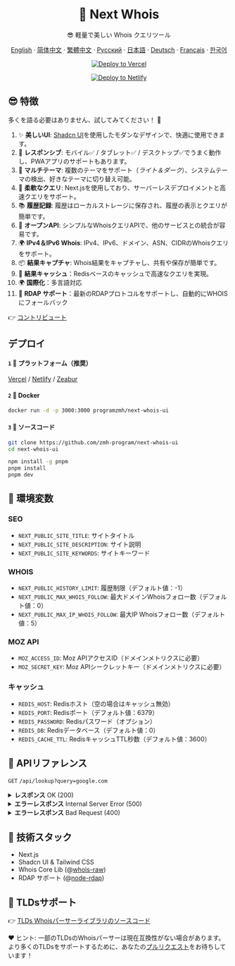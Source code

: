 <div align="center">

# 🧪 Next Whois

😎 軽量で美しい Whois クエリツール

[English](README.md) · [简体中文](docs/README_CN.md) · [繁體中文](docs/README_TW.md) · [Русский](docs/README_RU.md) · [日本語](docs/README_JP.md) · [Deutsch](docs/README_DE.md) · [Français](docs/README_FR.md) · [한국어](docs/README_KR.md)

[![Deploy to Vercel](https://vercel.com/button)](https://vercel.com/import/project?template=https://github.com/zmh-program/next-whois-ui)

[![Deploy to Netlify](https://www.netlify.com/img/deploy/button.svg)](https://app.netlify.com/start/deploy?repository=https://github.com/zmh-program/next-whois-ui)

</div>

## 😎 特徴

多くを語る必要はありません、試してみてください！ 🥳

1. ✨ **美しいUI**: [Shadcn UI](https://ui.shadcn.com)を使用したモダンなデザインで、快適に使用できます。
2. 📱 **レスポンシブ**: モバイル✅ / タブレット✅ / デスクトップ✅でうまく動作し、PWAアプリのサポートもあります。
3. 🌈 **マルチテーマ**: 複数のテーマをサポート（*ライト＆ダーク*）、システムテーマの検出、好きなテーマに切り替え可能。
4. 🚀 **柔軟なクエリ**: Next.jsを使用しており、サーバーレスデプロイメントと高速クエリをサポート。
5. 📚 **履歴記録**: 履歴はローカルストレージに保存され、履歴の表示とクエリが簡単です。
6. 📡 **オープンAPI**: シンプルなWhoisクエリAPIで、他のサービスとの統合が容易です。
7. 🌍 **IPv4＆IPv6 Whois**: IPv4、IPv6、ドメイン、ASN、CIDRのWhoisクエリをサポート。
8. 📦 **結果キャプチャ**: Whois結果をキャプチャし、共有や保存が簡単です。
9. 📡 **結果キャッシュ**：Redisベースのキャッシュで高速なクエリを実現。
10. 🌍 **国際化**：多言語対応
11. 🚀 **RDAP サポート**：最新のRDAPプロトコルをサポートし、自動的にWHOISにフォールバック

👉 [コントリビュート](https://github.com/zmh-program/next-whois-ui/pulls)

## デプロイ

#### `1` 🚀 プラットフォーム（推奨）

[Vercel](https://vercel.com/import/project?template=https://github.com/zmh-program/next-whois-ui) / [Netlify](https://app.netlify.com/start/deploy?repository=https://github.com/zmh-program/next-whois-ui) / [Zeabur](https://zeabur.com/templates/UHCCCT)

#### `2` 🐳 Docker

```bash
docker run -d -p 3000:3000 programzmh/next-whois-ui
```

#### `3` 🔨 ソースコード

```bash
git clone https://github.com/zmh-program/next-whois-ui
cd next-whois-ui

npm install -g pnpm
pnpm install
pnpm dev
```

## 📏 環境変数

### SEO

- `NEXT_PUBLIC_SITE_TITLE`: サイトタイトル
- `NEXT_PUBLIC_SITE_DESCRIPTION`: サイト説明
- `NEXT_PUBLIC_SITE_KEYWORDS`: サイトキーワード

### WHOIS

- `NEXT_PUBLIC_HISTORY_LIMIT`: 履歴制限（デフォルト値：-1）
- `NEXT_PUBLIC_MAX_WHOIS_FOLLOW`: 最大ドメインWhoisフォロー数（デフォルト値：0）
- `NEXT_PUBLIC_MAX_IP_WHOIS_FOLLOW`: 最大IP Whoisフォロー数（デフォルト値：5）

### MOZ API

- `MOZ_ACCESS_ID`: Moz APIアクセスID（ドメインメトリクスに必要）
- `MOZ_SECRET_KEY`: Moz APIシークレットキー（ドメインメトリクスに必要）

### キャッシュ

- `REDIS_HOST`: Redisホスト（空の場合はキャッシュ無効）
- `REDIS_PORT`: Redisポート（デフォルト値：6379）
- `REDIS_PASSWORD`: Redisパスワード（オプション）
- `REDIS_DB`: Redisデータベース（デフォルト値：0）
- `REDIS_CACHE_TTL`: RedisキャッシュTTL秒数（デフォルト値：3600）

## 📝 APIリファレンス

`GET` `/api/lookup?query=google.com`

<details>
<summary><strong>レスポンス</strong> OK (200)</summary>

```json
{
  "time": 1.547,
  "status": true,
  "cached": false,
  "source": "rdap",
  "result": {
    "domain": "GOOGLE.COM",
    "registrar": "MarkMonitor Inc.",
    "registrarURL": "http://www.markmonitor.com",
    "ianaId": "292",
    "whoisServer": "whois.markmonitor.com",
    "updatedDate": "2019-09-09T15:39:04.000Z",
    "creationDate": "1997-09-15T04:00:00.000Z",
    "expirationDate": "2028-09-14T04:00:00.000Z",
    "status": [
      {
        "status": "clientDeleteProhibited",
        "url": "https://icann.org/epp#clientDeleteProhibited"
      },
      {
        "status": "clientTransferProhibited",
        "url": "https://icann.org/epp#clientTransferProhibited"
      },
      {
        "status": "clientUpdateProhibited",
        "url": "https://icann.org/epp#clientUpdateProhibited"
      },
      {
        "status": "serverDeleteProhibited",
        "url": "https://icann.org/epp#serverDeleteProhibited"
      },
      {
        "status": "serverTransferProhibited",
        "url": "https://icann.org/epp#serverTransferProhibited"
      },
      {
        "status": "serverUpdateProhibited",
        "url": "https://icann.org/epp#serverUpdateProhibited"
      }
    ],
    "nameServers": [
      "NS1.GOOGLE.COM",
      "NS2.GOOGLE.COM",
      "NS3.GOOGLE.COM",
      "NS4.GOOGLE.COM"
    ],
    "registrantOrganization": "Unknown",
    "registrantProvince": "Unknown",
    "registrantCountry": "Unknown",
    "registrantPhone": "+1 2086851750",
    "registrantEmail": "Unknown",
    "rawWhoisContent": "...",
    "rawRdapContent": "..."
  }
}
```

</details>

<details>
<summary><strong>エラーレスポンス</strong> Internal Server Error (500)</summary>

```json
{
  "time": 0.609,
  "status": false,
  "error": "No match for domain google.notfound (e.g. domain is not registered)"
}
```

</details>

<details>
<summary><strong>エラーレスポンス</strong> Bad Request (400)</summary>

```json
{
  "time": -1,
  "status": false,
  "error": "Query is required"
}
```

</details>

## 🧠 技術スタック

- Next.js
- Shadcn UI & Tailwind CSS
- Whois Core Lib (@[whois-raw](https://www.npmjs.com/package/whois-raw))
- RDAP サポート (@[node-rdap](https://www.npmjs.com/package/node-rdap))

## 💪 TLDsサポート

👉 [TLDs Whoisパーサーライブラリのソースコード](./src/lib/whois/lib.ts)

❤ ヒント: 一部のTLDsのWhoisパーサーは現在互換性がない場合があります。より多くのTLDsをサポートするために、あなたの[プルリクエスト](https://github.com/zmh-program/next-whois-ui/pulls)をお待ちしています！
